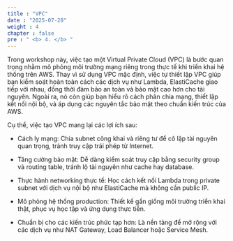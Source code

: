 ```yaml
---
title : "VPC"
date : "2025-07-28" 
weight : 4 
chapter : false
pre : " <b> 4. </b> "
---
```


Trong workshop này, việc tạo một Virtual Private Cloud (VPC) là bước quan trọng nhằm mô phỏng môi trường mạng riêng trong thực tế khi triển khai hệ thống trên AWS. Thay vì sử dụng VPC mặc định, việc tự thiết lập VPC giúp bạn kiểm soát hoàn toàn cách các dịch vụ như Lambda, ElastiCache giao tiếp với nhau, đồng thời đảm bảo an toàn và bảo mật cao hơn cho tài nguyên. Ngoài ra, nó còn giúp bạn hiểu rõ cách phân chia mạng, thiết lập kết nối nội bộ, và áp dụng các nguyên tắc bảo mật theo chuẩn kiến trúc của AWS.

Cụ thể, việc tạo VPC mang lại các lợi ích sau:

- Cách ly mạng: Chia subnet công khai và riêng tư để cô lập tài nguyên quan trọng, tránh truy cập trái phép từ Internet.

- Tăng cường bảo mật: Dễ dàng kiểm soát truy cập bằng security group và routing table, tránh lộ tài nguyên như cache hay database.

- Thực hành networking thực tế: Học cách kết nối Lambda trong private subnet với dịch vụ nội bộ như ElastiCache mà không cần public IP.

- Mô phỏng hệ thống production: Thiết kế gần giống môi trường triển khai thật, phục vụ học tập và ứng dụng thực tiễn.

- Chuẩn bị cho các kiến trúc phức tạp hơn: Là nền tảng để mở rộng với các dịch vụ như NAT Gateway, Load Balancer hoặc Service Mesh.

